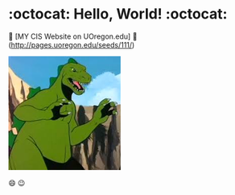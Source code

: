 # :octocat: Hello, World! :octocat:

:rocket: [MY CIS Website on UOregon.edu] :satellite: (http://pages.uoregon.edu/seeds/111/)

![godzilla image](images/1.jpg)

:smile:
:wink:
